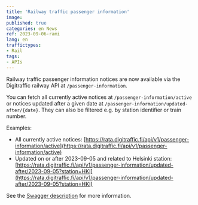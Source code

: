 ```yaml
---
title: 'Railway traffic passenger information'
image:
published: true
categories: en News
ref: 2023-09-06-rami
lang: en
traffictypes:
- Rail
tags:
- APIs
---
```


Railway traffic passenger information notices are now available via the Digitraffic railway API at `/passenger-information`.

You can fetch all currently active notices at `/passenger-information/active` or notices updated after a given date at `/passenger-information/updated-after/{date}`. They can also be filtered e.g. by station identifier or train number.

Examples:
* All currently active notices: [https://rata.digitraffic.fi/api/v1/passenger-information/active](https://rata.digitraffic.fi/api/v1/passenger-information/active)
* Updated on or after 2023-09-05 and related to Helsinki station: [https://rata.digitraffic.fi/api/v1/passenger-information/updated-after/2023-09-05?station=HKI](https://rata.digitraffic.fi/api/v1/passenger-information/updated-after/2023-09-05?station=HKI)

See the [Swagger description](https://rata.digitraffic.fi/swagger/#/passenger-information) for more information.
